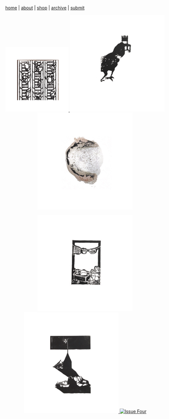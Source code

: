 [home](index.md) | [about](about.md)  |  [shop](shop.md)  |  [archive](archive.md)  |  [submit](submit.md)

<p align="center">
  <a href="issuesix.md">
    <img src="pictures/issue6.png" alt="Issue Six" width="200"/>
  </a>
  <a href="issuefive.md">
    <img src="pictures/issue5.png" alt="Issue Five" width="300"/>
  </a>
  <a href="issuefour.md">
    <img src="pictures/issue4.png" alt="Issue Four" width="300"/>
  </a>
</p>

<p align="center">
  <a href="issuethree.md">
    <img src="pictures/issue3.png" alt="Issue Six" width="300"/>
  </a>
  <a href="issuetwo.md">
    <img src="pictures/issue2.png" alt="Issue Five" width="300"/>
  </a>
  <a href="issueone.md">
    <img src="pictures/issue1.png" alt="Issue Four" width="300"/>
  </a>
</p>
